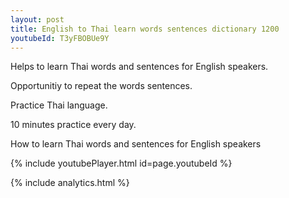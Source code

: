 ```yaml
---
layout: post
title: English to Thai learn words sentences dictionary 1200 
youtubeId: T3yFBOBUe9Y
---
```

 
 
Helps to learn Thai words and sentences for English speakers.

Opportunitiy to repeat the words sentences. 

Practice Thai language. 
 
10 minutes practice every day. 
 
How to learn Thai words and sentences for English speakers 
 
{% include youtubePlayer.html id=page.youtubeId %}
 
 
{% include analytics.html %}